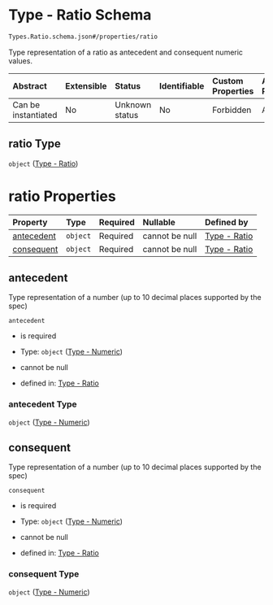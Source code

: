 # Type - Ratio Schema

```txt
Types.Ratio.schema.json#/properties/ratio
```

Type representation of a ratio as antecedent and consequent numeric values.

| Abstract            | Extensible | Status         | Identifiable | Custom Properties | Additional Properties | Access Restrictions | Defined In                                                                                                                  |
| :------------------ | :--------- | :------------- | :----------- | :---------------- | :-------------------- | :------------------ | :-------------------------------------------------------------------------------------------------------------------------- |
| Can be instantiated | No         | Unknown status | No           | Forbidden         | Allowed               | none                | [StockClassConversionRights.schema.json*](../../schema/types/StockClassConversionRights.schema.json "open original schema") |

## ratio Type

`object` ([Type - Ratio](convertibleissuance-properties-type---ratio.md))

# ratio Properties

| Property                  | Type     | Required | Nullable       | Defined by                                                                                                |
| :------------------------ | :------- | :------- | :------------- | :-------------------------------------------------------------------------------------------------------- |
| [antecedent](#antecedent) | `object` | Required | cannot be null | [Type - Ratio](stockplan-properties-type---numeric.md "Types.Numeric.schema.json#/properties/antecedent") |
| [consequent](#consequent) | `object` | Required | cannot be null | [Type - Ratio](stockplan-properties-type---numeric.md "Types.Numeric.schema.json#/properties/consequent") |

## antecedent

Type representation of a number (up to 10 decimal places supported by the spec)

`antecedent`

*   is required

*   Type: `object` ([Type - Numeric](stockplan-properties-type---numeric.md))

*   cannot be null

*   defined in: [Type - Ratio](stockplan-properties-type---numeric.md "Types.Numeric.schema.json#/properties/antecedent")

### antecedent Type

`object` ([Type - Numeric](stockplan-properties-type---numeric.md))

## consequent

Type representation of a number (up to 10 decimal places supported by the spec)

`consequent`

*   is required

*   Type: `object` ([Type - Numeric](stockplan-properties-type---numeric.md))

*   cannot be null

*   defined in: [Type - Ratio](stockplan-properties-type---numeric.md "Types.Numeric.schema.json#/properties/consequent")

### consequent Type

`object` ([Type - Numeric](stockplan-properties-type---numeric.md))
